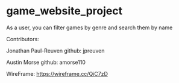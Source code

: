 # game_website_project

As a user, you can filter games by genre and search them by name

Contributors:

Jonathan Paul-Reuven
github: jpreuven

Austin Morse
github: amorse110

WireFrame: https://wireframe.cc/QiC7zD